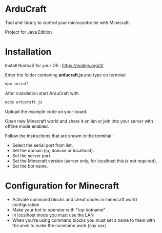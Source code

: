 # ArduCraft

Tool and library to control your microcontroller with Minecraft.

Project for Java Edition

# Installation

Install NodeJS for your OS : https://nodejs.org/it/

Enter the folder contaning **arducraft.js** and type on terminal

```bash
npm install
```
After installation start ArduCraft with 

```bash
node arducraft.js
```

Upload the example code on your board.

Open new Minecraft world and share it on lan or join into your server with offline mode enabled.

Follow the instructions that are shown in the terminal :

* Select the serial port from list.
* Set the domain (ip, domain or localhost).
* Set the server port.
* Set the Minecraft version (server only, for localhost this is not required).
* Set the bot name.

# Configuration for Minecraft 

* Activate command blocks and cheat codes in minecraft world configuration
* Make your bot to operator with "/op botname"
* In localhost mode you must use the LAN
* When you're using command blocks you must set a name to them with the anvil to make the command work (say xxx)
